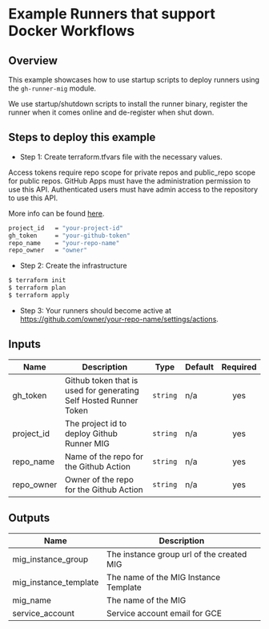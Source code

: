 # Example Runners that support Docker Workflows

## Overview

This example showcases how to use startup scripts to deploy runners using the `gh-runner-mig` module.

We use startup/shutdown scripts to install the runner binary, register the runner when it comes online and de-register when shut down.

## Steps to deploy this example

- Step 1: Create terraform.tfvars file with the necessary values.

Access tokens require repo scope for private repos and public_repo scope for public repos. GitHub Apps must have the administration permission to use this API. Authenticated users must have admin access to the repository to use this API.

More info can be found [here](https://developer.github.com/v3/actions/self_hosted_runners/).

```sh
project_id   = "your-project-id"
gh_token     = "your-github-token"
repo_name    = "your-repo-name"
repo_owner   = "owner"
```

- Step 2: Create the infrastructure

```sh
$ terraform init
$ terraform plan
$ terraform apply
```

- Step 3: Your runners should become active at https://github.com/owner/your-repo-name/settings/actions.


<!-- BEGINNING OF PRE-COMMIT-TERRAFORM DOCS HOOK -->
## Inputs

| Name | Description | Type | Default | Required |
|------|-------------|------|---------|:--------:|
| gh\_token | Github token that is used for generating Self Hosted Runner Token | `string` | n/a | yes |
| project\_id | The project id to deploy Github Runner MIG | `string` | n/a | yes |
| repo\_name | Name of the repo for the Github Action | `string` | n/a | yes |
| repo\_owner | Owner of the repo for the Github Action | `string` | n/a | yes |

## Outputs

| Name | Description |
|------|-------------|
| mig\_instance\_group | The instance group url of the created MIG |
| mig\_instance\_template | The name of the MIG Instance Template |
| mig\_name | The name of the MIG |
| service\_account | Service account email for GCE |

<!-- END OF PRE-COMMIT-TERRAFORM DOCS HOOK -->
